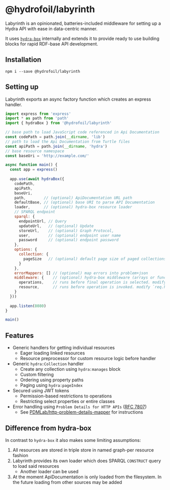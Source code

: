# @hydrofoil/labyrinth

Labyrinth is an opinionated, batteries-included middleware for setting up a Hydra API with ease in data-centric manner.

It uses [`hydra-box`](https://npm.im/hydra-box) internally and extends it to provide ready to use building blocks for rapid RDF-base API development.

## Installation

```
npm i --save @hydrofoil/labyrinth
```

## Setting up

Labyrinth exports an async factory function which creates an express handler.

```js
import express from 'express'
import * as path from 'path'
import { hydraBox } from '@hydrofoil/labyrinth'

// base path to load JavaScript code referenced in Api Documentation
const codePath = path.join(__dirname, 'lib')
// path to load the Api Documentation from Turtle files
const apiPath = path.join(__dirname, 'hydra')
// base resource namespace
const baseUri = 'http://example.com/'

async function main() {
  const app = express()
    
  app.use(await hydraBox({
    codePath,
    apiPath,
    baseUri,
    path,        // (optional) ApiDocumentation URL path
    defaultBase, // (optional) base URI to parse API Documentation
    loader,      // (optional) hydra-box resource loader
    // SPARQL endpoint
    sparql: {
      endpointUrl, // Query
      updateUrl,   // (optional) Update 
      storeUrl,    // (optional) Graph Protocol,
      user,        // (optional) endpoint user name
      password     // (optional) endpoint password
    },
    options: {
      collection: {
        pageSize   // (optional) default page size of paged collections   
      }  
    },
    errorMappers: [] // (optional) map errors into problem+json
    middleware: {    // (optional) hydra-box middleware (arrays or function)
      operations,    // runs before final operation is selected. modify `req.hydra.operations` here
      resource,      // runs before operation is invoked. modify `req.hydra.resource` here
    }
  }))
  
  app.listen(8080)
}

main()
```

## Features

* Generic handlers for getting individual resources
  * Eager loading linked resources
  * Resource preprocessor for custom resource logic before handler
* Generic `hydra:Collection` handler
  * Create any collection using `hydra:manages` block
  * Custom filtering
  * Ordering using property paths
  * Paging using `hydra:pageIndex`
* Secured using JWT tokens
  * Permission-based restrictions to operations
  * Restricting select properties or entire classes
* Error handling using `Problem Details for HTTP APIs` ([RFC 7807](https://tools.ietf.org/html/rfc7807))
  * See [PDMLab/http-problem-details-mapper](https://github.com/PDMLab/http-problem-details-mapper) for instructions

## Difference from hydra-box

In contrast to `hydra-box` it also makes some limiting assumptions:

1. All resources are stored in triple store in named graph-per resource fashion
2. Labyrinth provides its own loader which does SPARQL `CONSTRUCT` query to load said resources
   * Another loader can be used
3. At the moment ApiDocumentation is only loaded from the filesystem. In the future loading from other sources may be added
